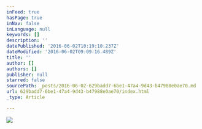 ```yaml
---
inFeed: true
hasPage: true
inNav: false
inLanguage: null
keywords: []
description: ''
datePublished: '2016-06-02T10:19:10.237Z'
dateModified: '2016-06-02T09:09:16.489Z'
title: ''
author: []
authors: []
publisher: null
starred: false
sourcePath: _posts/2016-06-02-629badd7-6be1-47a4-9d43-b47988e0ae70.md
url: 629badd7-6be1-47a4-9d43-b47988e0ae70/index.html
_type: Article

---
```

![](https://the-grid-user-content.s3-us-west-2.amazonaws.com/2820679d-463f-4540-9ae5-1ed5cad1a155.jpg)